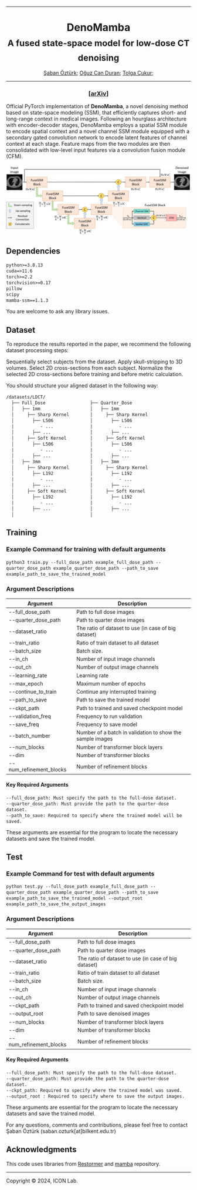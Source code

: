 <hr>
<h1 align="center">
  DenoMamba <br>
  <sub>A fused state-space model for low-dose CT denoising</sub>
</h1>

<div align="center">
  <a href="https://avesis.hacibayram.edu.tr/saban.ozturk" target="_blank">Şaban&nbsp;Öztürk</a>;
  <a href="https://www.linkedin.com/in/oguz-can-duran/" target="_blank">Oğuz&nbspCan Duran</a>;
  <a href="https://kilyos.ee.bilkent.edu.tr/~cukur/" target="_blank">Tolga&nbsp;Çukur</a>;
</div>  
<hr>

<h3 align="center">[<a href="https://arxiv.org/abs/denomamba">arXiv</a>]</h3>

Official PyTorch implementation of **DenoMamba**, a novel denoising method based on state-space modeling (SSM), that efficiently captures short- and long-range context in medical images. Following an hourglass architecture with encoder-decoder stages, DenoMamba employs a spatial SSM module to encode spatial context and a novel channel SSM module equipped with a secondary gated convolution network to encode latent features of channel context at each stage. Feature maps from the two modules are then consolidated with low-level input features via a convolution fusion module (CFM).


![architecture](figures/main1.png)


## Dependencies

```
python>=3.8.13
cuda=>11.6
torch>=2.2
torchvision>=0.17
pillow
scipy
mamba-ssm==1.1.3
```
You are welcome to ask any library issues.

## Dataset
To reproduce the results reported in the paper, we recommend the following dataset processing steps:

Sequentially select subjects from the dataset.
Apply skull-stripping to 3D volumes.
Select 2D cross-sections from each subject.
Normalize the selected 2D cross-sections before training and before metric calculation.

You should structure your aligned dataset in the following way:

```
/datasets/LDCT/
  ├── Full_Dose                 ├── Quarter_Dose
  │   ├── 1mm                   │   ├── 1mm
  │     ├── Sharp Kernel        │     ├── Sharp Kernel
  │       ├── L506              │       ├── L506
  |          - ...              |          - ...
  │       ├── ...               │       ├── ...
  │     ├── Soft Kernel         │     ├── Soft Kernel
  │       ├── L506              │       ├── L506
  |          - ...              |          - ...
  │       ├── ...               │       ├── ...
  │   ├── 3mm                   │   ├── 3mm
  │     ├── Sharp Kernel        │     ├── Sharp Kernel
  │       ├── L192              │       ├── L192
  |          - ...              |          - ...
  │       ├── ...               │       ├── ...
  │     ├── Soft Kernel         │     ├── Soft Kernel
  │       ├── L192              │       ├── L192
  |          - ...              |          - ...
  │       ├── ...               │       ├── ...
  │                             │

``` 
## Training

### Example Command for training with default arguments
```
python3 train.py --full_dose_path example_full_dose_path --quarter_dose_path example_quarter_dose_path --path_to_save example_path_to_save_the_trained_model
```
### Argument Descriptions

| Argument            | Description                                                   |
|---------------------|---------------------------------------------------------------|
| --full_dose_path        | Path to full dose images                                  |
| --quarter_dose_path     | Path to quarter dose images                               |
| --dataset_ratio         | The ratio of dataset to use (in case of big dataset)      |
| --train_ratio           | Ratio of train dataset to all dataset                     |
| --batch_size            | Batch size.                                               |
| --in_ch                 | Number of input image channels                            |
| --out_ch                | Number of output image channels                           |
| --learning_rate         | Learning rate                                             |
| --max_epoch             | Maximum number of epochs                                  |
| --continue_to_train     | Continue any interrupted training                         |
| --path_to_save          | Path to save the trained model                            |
| --ckpt_path             | Path to trained and saved checkpoint model                |
| --validation_freq       | Frequency to run validation                               |
| --save_freq             | Frequency to save model                                   |
| --batch_number          | Number of a batch in validation to show the sample images |
| --num_blocks            | Number of transformer block layers                        |
| --dim                   | Number of transformer blocks                              |
| --num_refinement_blocks | Number of refinement blocks                               |



#### Key Required Arguments
```
--full_dose_path: Must specify the path to the full-dose dataset.
--quarter_dose_path: Must provide the path to the quarter-dose dataset.
--path_to_save: Required to specify where the trained model will be saved.
```
These arguments are essential for the program to locate the necessary datasets and save the trained model.



## Test

### Example Command for test with default arguments
```
python test.py --full_dose_path example_full_dose_path --quarter_dose_path example_quarter_dose_path --path_to_save example_path_to_save_the_trained_model --output_root example_path_to_save_the_output_images
```
### Argument Descriptions

| Argument            | Description                                                   |
|---------------------|---------------------------------------------------------------|
| --full_dose_path        | Path to full dose images                                  |
| --quarter_dose_path     | Path to quarter dose images                               |
| --dataset_ratio         | The ratio of dataset to use (in case of big dataset)      |
| --train_ratio           | Ratio of train dataset to all dataset                     |
| --batch_size            | Batch size.                                               |
| --in_ch                 | Number of input image channels                            |
| --out_ch                | Number of output image channels                           |
| --ckpt_path             | Path to trained and saved checkpoint model                |
| --output_root           | Path to save denoised images                |
| --num_blocks            | Number of transformer block layers                        |
| --dim                   | Number of transformer blocks                              |
| --num_refinement_blocks | Number of refinement blocks                               |



#### Key Required Arguments
```
--full_dose_path: Must specify the path to the full-dose dataset.
--quarter_dose_path: Must provide the path to the quarter-dose dataset.
--ckpt_path: Required to specify where the trained model was saved.
--output_root : Required to specify where to save the output images.
```
These arguments are essential for the program to locate the necessary datasets and save the trained model.


For any questions, comments and contributions, please feel free to contact Şaban Öztürk (saban.ozturk[at]bilkent.edu.tr)

## Acknowledgments

This code uses libraries from [Restormer](https://github.com/swz30/Restormer) and [mamba](https://github.com/state-spaces/mamba) repository.

<hr>

Copyright © 2024, ICON Lab.
